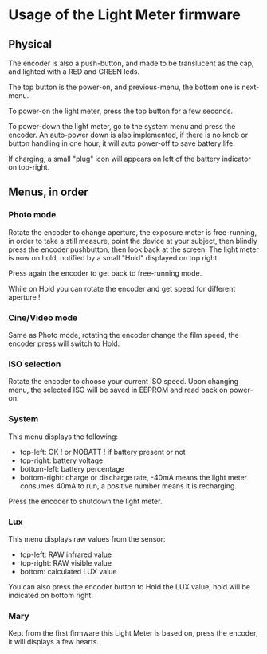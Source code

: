 # Usage of the Light Meter firmware

## Physical

The encoder is also a push-button, and made to be translucent as the cap, and lighted with a RED and GREEN leds.

The top button is the power-on, and previous-menu, the bottom one is next-menu.

To power-on the light meter, press the top button for a few seconds.

To power-down the light meter, go to the system menu and press the encoder. An auto-power down is also implemented, if there is no knob or button handling in one hour, it will auto power-off to save battery life.

If charging, a small "plug" icon will appears on left of the battery indicator on top-right.

## Menus, in order

### Photo mode

Rotate the encoder to change aperture, the exposure meter is free-running, in order to take a still measure, point the device at your subject, then blindly press the encoder pushbutton, then look back at the screen. The light meter is now on hold, notified by a small "Hold" displayed on top right.

Press again the encoder to get back to free-running mode.

While on Hold you can rotate the encoder and get speed for different aperture !

### Cine/Video mode

Same as Photo mode, rotating the encoder change the film speed, the encoder press will switch to Hold.

### ISO selection

Rotate the encoder to choose your current ISO speed. Upon changing menu, the selected ISO will be saved in EEPROM and read back on power-on.

### System

This menu displays the following:

 - top-left: OK ! or NOBATT ! if battery present or not
 - top-right: battery voltage
 - bottom-left: battery percentage
 - bottom-right: charge or discharge rate, -40mA means the light meter consumes 40mA to run, a positive number means it is recharging.

 Press the encoder to shutdown the light meter.

 ### Lux

 This menu displays raw values from the sensor:

  - top-left: RAW infrared value
  - top-right: RAW visible value
  - bottom: calculated LUX value

  You can also press the encoder button to Hold the LUX value, hold will be indicated on bottom right.

### Mary

Kept from the first firmware this Light Meter is based on, press the encoder, it will displays a few hearts.
